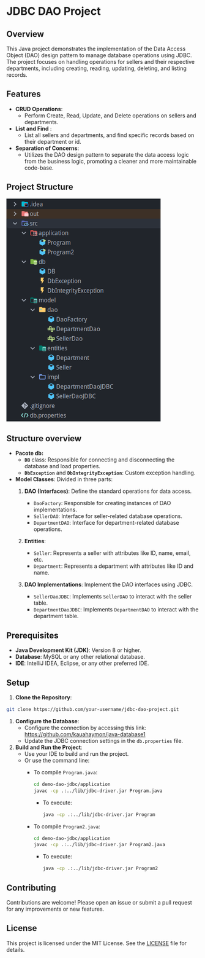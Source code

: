 # JDBC DAO Project

## Overview

This Java project demonstrates the implementation of the Data Access Object (DAO) design pattern to manage database operations using JDBC. The project focuses on handling operations for sellers and their respective departments, including creating, reading, updating, deleting, and listing records.

## Features

- **CRUD Operations**:
    - Perform Create, Read, Update, and Delete operations on sellers and departments.
- **List and Find** :
    - List all sellers and departments, and find specific records based on their department or id.
- **Separation of Concerns**:
    - Utilizes the DAO design pattern to separate the data access logic from the business logic, promoting a cleaner and more maintainable code-base.

## Project Structure

![Project structure](images/project-struture.png)

## Structure overview

- **Pacote db:**
    - **`DB`** class: Responsible for connecting and disconnecting the database and load properties.
    - **`DbException`** and **`DbIntegrityException`**: Custom exception handling.
- **Model Classes**: Divided in three parts:
    1. **DAO (Interfaces)**: Define the standard operations for data access.
        - `DaoFactory`: Responsible for creating instances of DAO implementations.
        - `SellerDAO`: Interface for seller-related database operations.
        - `DepartmentDAO`: Interface for department-related database operations.
    2. **Entities**:
        - `Seller`: Represents a seller with attributes like ID, name, email, etc.
        - `Department`: Represents a department with attributes like ID and name.
    
    1. **DAO Implementations**: Implement the DAO interfaces using JDBC.
        - `SellerDaoJDBC`: Implements `SellerDAO` to interact with the seller table.
        - `DepartmentDaoJDBC`: Implements `DepartmentDAO` to interact with the department table.

## Prerequisites

- **Java Development Kit (JDK)**: Version 8 or higher.
- **Database**: MySQL or any other relational database.
- **IDE**: IntelliJ IDEA, Eclipse, or any other preferred IDE.

## Setup

1. **Clone the Repository**:

```bash
git clone https://github.com/your-username/jdbc-dao-project.git
```

1. **Configure the Database**:
    - Configure the connection by accessing this link: https://github.com/kauahaymon/java-database1
    - Update the JDBC connection settings in the `db.properties` file.
2. **Build and Run the Project**:
    - Use your IDE to build and run the project.
    - Or use the command line:
        - To compile `Program.java`:
            
            ```bash
            cd demo-dao-jdbc/application
            javac -cp .:../lib/jdbc-driver.jar Program.java
            ```
            
            - To execute:
                
                ```bash
                java -cp .:../lib/jdbc-driver.jar Program
                ```
                
        - To compile `Program2.java`:
            
            ```bash
            cd demo-dao-jdbc/application
            javac -cp .:../lib/jdbc-driver.jar Program2.java
            ```
            
            - To execute:
                
                ```bash
                java -cp .:../lib/jdbc-driver.jar Program2
                ```
                

## Contributing

Contributions are welcome! Please open an issue or submit a pull request for any improvements or new features.

## License

This project is licensed under the MIT License. See the [LICENSE](LICENSE) file for details.
